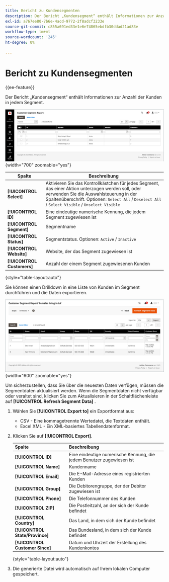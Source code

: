 ```yaml
---
title: Bericht zu Kundensegmenten
description: Der Bericht „Kundensegment“ enthält Informationen zur Anzahl der Kunden in jedem Segment.
exl-id: a767ee80-7b6e-4acd-9772-2f8adcf3233e
source-git-commit: c855a691ed33e1e6e74865ebdfb30ddad21ad83e
workflow-type: tm+mt
source-wordcount: '245'
ht-degree: 0%

---
```


# Bericht zu Kundensegmenten

{{ee-feature}}

Der Bericht „Kundensegment“ enthält Informationen zur Anzahl der Kunden in jedem Segment.

![Kundensegmentbericht](assets/customer-segments-reports.png){width="700" zoomable="yes"}

| Spalte | Beschreibung |
|--- |--- |
| **[!UICONTROL Select]** | Aktivieren Sie das Kontrollkästchen für jedes Segment, das einer Aktion unterzogen werden soll, oder verwenden Sie die Auswahlsteuerung in der Spaltenüberschrift. Optionen: `Select All` / `Deselect All` / `Select Visible` / `Unselect Visible` |
| **[!UICONTROL ID]** | Eine eindeutige numerische Kennung, die jedem Segment zugewiesen ist |
| **[!UICONTROL Segment]** | Segmentname |
| **[!UICONTROL Status]** | Segmentstatus. Optionen: `Active` / `Inactive` |
| **[!UICONTROL Website]** | Website, der das Segment zugewiesen ist |
| **[!UICONTROL Customers]** | Anzahl der einem Segment zugewiesenen Kunden |

{style="table-layout:auto"}

Sie können einen Drilldown in eine Liste von Kunden im Segment durchführen und die Daten exportieren.

![Drilldown zu Kundendaten](assets/customer-segment-drilldown.png){width="600" zoomable="yes"}

Um sicherzustellen, dass Sie über die neuesten Daten verfügen, müssen die Segmentdaten aktualisiert werden. Wenn die Segmentdaten nicht verfügbar oder veraltet sind, klicken Sie zum Aktualisieren in der Schaltflächenleiste auf **[!UICONTROL Refresh Segment Data]** .

1. Wählen Sie **[!UICONTROL Export to]** ein Exportformat aus:

   * CSV - Eine kommagetrennte Wertedatei, die Textdaten enthält.
   * Excel XML - Ein XML-basiertes Tabellendatenformat.

1. Klicken Sie auf **[!UICONTROL Export]**.

   | Spalte | Beschreibung |
   |--- |--- |
   | **[!UICONTROL ID]** | Eine eindeutige numerische Kennung, die jedem Benutzer zugewiesen ist |
   | **[!UICONTROL Name]** | Kundenname |
   | **[!UICONTROL Email]** | Die E-Mail-Adresse eines registrierten Kunden |
   | **[!UICONTROL Group]** | Die Debitorengruppe, der der Debitor zugewiesen ist |
   | **[!UICONTROL Phone]** | Die Telefonnummer des Kunden |
   | **[!UICONTROL ZIP]** | Die Postleitzahl, an der sich der Kunde befindet |
   | **[!UICONTROL Country]** | Das Land, in dem sich der Kunde befindet |
   | **[!UICONTROL State/Province]** | Das Bundesland, in dem sich der Kunde befindet |
   | **[!UICONTROL Customer Since]** | Datum und Uhrzeit der Erstellung des Kundenkontos |

   {style="table-layout:auto"}

1. Die generierte Datei wird automatisch auf Ihrem lokalen Computer gespeichert.
